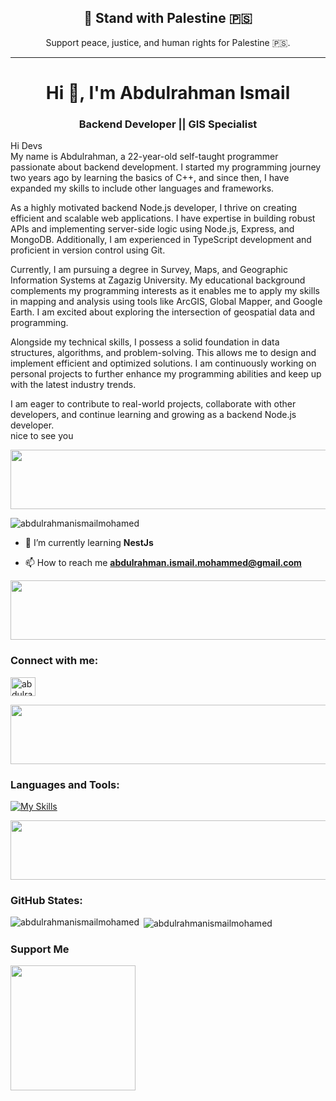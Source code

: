 <!-- Add "Stand with Palestine" message and flag -->
<div align="center">
    <h2>🤍 Stand with Palestine 🇵🇸</h2>
    <p>Support peace, justice, and human rights for Palestine  🇵🇸.</p>
</div>

---

<!-- Your existing content below this line -->

<h1 align="center">Hi 👋, I'm Abdulrahman Ismail</h1>
<!-- ... rest of your content ... -->
<h3 align="center">Backend Developer || GIS Specialist</h3>
<p>Hi Devs <br>
My name is Abdulrahman, a 22-year-old self-taught programmer passionate about backend development. I started my programming journey two years ago by learning the basics of C++, and since then, I have expanded my skills to include other languages and frameworks.

As a highly motivated backend Node.js developer, I thrive on creating efficient and scalable web applications. I have expertise in building robust APIs and implementing server-side logic using Node.js, Express, and MongoDB. Additionally, I am experienced in TypeScript development and proficient in version control using Git.

Currently, I am pursuing a degree in Survey, Maps, and Geographic Information Systems at Zagazig University. My educational background complements my programming interests as it enables me to apply my skills in mapping and analysis using tools like ArcGIS, Global Mapper, and Google Earth. I am excited about exploring the intersection of geospatial data and programming.

Alongside my technical skills, I possess a solid foundation in data structures, algorithms, and problem-solving. This allows me to design and implement efficient and optimized solutions. I am continuously working on personal projects to further enhance my programming abilities and keep up with the latest industry trends.

I am eager to contribute to real-world projects, collaborate with other developers, and continue learning and growing as a backend Node.js developer. <br>
nice to see you<p>

 <img src="https://github.com/Govindv7555/Govindv7555/blob/main/49e76e0596857673c5c80c85b84394c1.gif" width=800px height=95px>

<p align="left"> <img src="https://komarev.com/ghpvc/?username=abdulrahmanismailmohamed&label=Profile%20views&color=0e75b6&style=flat" alt="abdulrahmanismailmohamed" /> </p>

- 🌱 I’m currently learning **NestJs** 

- 📫 How to reach me **abdulrahman.ismail.mohammed@gmail.com**

 <img src="https://github.com/Govindv7555/Govindv7555/blob/main/49e76e0596857673c5c80c85b84394c1.gif" width=800px height=95px>

<h3 align="left">Connect with me: </h3>
<p align="left">
<a href="https://linkedin.com/in/abdulrahman-ismail-ab6a84209" target="blank"><img align="center" src="https://raw.githubusercontent.com/rahuldkjain/github-profile-readme-generator/master/src/images/icons/Social/linked-in-alt.svg" alt="abdulrahman-ismail-ab6a84209" height="30" width="40" /></a>
</p>

 <img src="https://github.com/Govindv7555/Govindv7555/blob/main/49e76e0596857673c5c80c85b84394c1.gif" width=800px height=95px>

<h3 align="left">Languages and Tools:</h3>
<!-- <p align="left"> <a href="https://www.w3schools.com/cpp/" target="_blank" rel="noreferrer"> <img src="https://raw.githubusercontent.com/devicons/devicon/master/icons/cplusplus/cplusplus-original.svg" alt="cplusplus" width="40" height="40"/> </a> <a href="https://www.w3schools.com/css/" target="_blank" rel="noreferrer"> <img src="https://raw.githubusercontent.com/devicons/devicon/master/icons/css3/css3-original-wordmark.svg" alt="css3" width="40" height="40"/> </a> <a href="https://expressjs.com" target="_blank" rel="noreferrer"> <img src="https://raw.githubusercontent.com/devicons/devicon/master/icons/express/express-original-wordmark.svg" alt="express" width="40" height="40"/> </a> <a href="https://git-scm.com/" target="_blank" rel="noreferrer"> <img src="https://www.vectorlogo.zone/logos/git-scm/git-scm-icon.svg" alt="git" width="40" height="40"/> </a> <a href="https://developer.mozilla.org/en-US/docs/Web/JavaScript" target="_blank" rel="noreferrer"> <img src="https://raw.githubusercontent.com/devicons/devicon/master/icons/javascript/javascript-original.svg" alt="javascript" width="40" height="40"/> </a> <a href="https://jestjs.io" target="_blank" rel="noreferrer"> <img src="https://www.vectorlogo.zone/logos/jestjsio/jestjsio-icon.svg" alt="jest" width="40" height="40"/> </a> <a href="https://www.linux.org/" target="_blank" rel="noreferrer"> <img src="https://raw.githubusercontent.com/devicons/devicon/master/icons/linux/linux-original.svg" alt="linux" width="40" height="40"/> </a> <a href="https://www.mongodb.com/" target="_blank" rel="noreferrer"> <img src="https://raw.githubusercontent.com/devicons/devicon/master/icons/mongodb/mongodb-original-wordmark.svg" alt="mongodb" width="40" height="40"/> </a> <a href="https://nodejs.org" target="_blank" rel="noreferrer"> <img src="https://raw.githubusercontent.com/devicons/devicon/master/icons/nodejs/nodejs-original-wordmark.svg" alt="nodejs" width="40" height="40"/> </a> </p> -->

<!-- [![My Skills](https://skillicons.dev/icons?i=js,html,css,c,cs,cpp,py)](https://skillicons.dev) -->

[![My Skills](https://skillicons.dev/icons?i=js,html,css,cpp,typescript,nestjs,docker,androidstudio,bootstrap,git,github,idea,ktor,linux,mongodb,mysql,postgresql,expressjs,nodejs,pug,stackoverflow,visualstudio,vscode)](https://skillicons.dev)
<br/>

 <img src="https://github.com/Govindv7555/Govindv7555/blob/main/49e76e0596857673c5c80c85b84394c1.gif" width=800px height=95px>

<!-- <div align="center">
<img width="46%" src="https://github-readme-stats.vercel.app/api/top-langs/?username=abdulrahmanismailmohamed&layout=compact&hide_border=true&theme=onedark">
<img width="48%" src="https://github-readme-streak-stats.herokuapp.com/?user=abdulrahmanismailmohamed&hide_border=true&theme=onedark">
 <a href="https://github.com/abdulrahmanismailmohamed">
 <img align="center" src="https://github-readme-stats.vercel.app/api?username=abdulrahmanismailmohamed&show_icons=true&theme=onedark&line_height=27" alt="Abdulrahman Ismailgithub stats"/>
</a>
</div> --> 

<h3 align="left">GitHub States:</h3>

<p><img align="left" src="https://github-readme-stats.vercel.app/api/top-langs?username=abdulrahmanismailmohamed&show_icons=true&locale=en&layout=compact" alt="abdulrahmanismailmohamed" /></p>

<p>&nbsp;<img align="center" src="https://github-readme-stats.vercel.app/api?username=abdulrahmanismailmohamed&show_icons=true&locale=en" alt="abdulrahmanismailmohamed" /></p>


### Support Me

<a href="https://www.buymeacoffee.com/abdulrahmanI"><img src="https://cdn.buymeacoffee.com/buttons/v2/default-yellow.png" width="200" /></a>

<!-- <p><img align="center" src="https://github-readme-streak-stats.herokuapp.com/?user=abdulrahmanismailmohamed&" alt="abdulrahmanismailmohamed" /></p>
 -->
